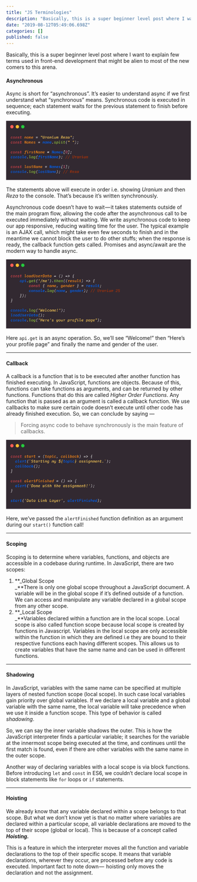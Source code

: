 ```yaml
---
title: "JS Terminologies"
description: "Basically, this is a super beginner level post where I want to explain few terms used in front-end development that might be alien to most…"
date: "2019-08-12T05:49:06.698Z"
categories: []
published: false
---
```


Basically, this is a super beginner level post where I want to explain few terms used in front-end development that might be alien to most of the new comers to this arena.

#### Asynchronous 

Async is short for “asynchronous”. It’s easier to understand async if we first understand what “synchronous” means. Synchronous code is executed in sequence; each statement waits for the previous statement to finish before executing. 

![](./asset-1.png)

The statements above will execute in order i.e. showing _Uranium_ and then _Reza_ to the console. That’s because it’s written synchronously.

Asynchronous code doesn’t have to wait — it takes statements outside of the main program flow, allowing the code after the asynchronous call to be executed immediately without waiting. We write asynchronous code to keep our app responsive, reducing waiting time for the user. The typical example is an AJAX call, which might take even few seconds to finish and in the meantime we cannot block the user to do other stuffs; when the response is ready, the callback function gets called. Promises and async/await are the modern way to handle async.

![](./asset-2.png)

Here `api.get` is an async operation. So, we’ll see “Welcome!” then “Here’s your profile page” and finally the name and gender of the user.

---

#### Callback

A callback is a function that is to be executed after another function has finished executing. In JavaScript, functions are objects. Because of this, functions can take functions as arguments, and can be returned by other functions. Functions that do this are called _Higher Order Functions_. Any function that is passed as an argument is called a callback function. We use callbacks to make sure certain code doesn’t execute until other code has already finished execution. So, we can conclude by saying —

> Forcing async code to behave synchronously is the main feature of callbacks.

![](./asset-3.png)

Here, we’ve passed the `alertFinished` function definition as an argument during our `start()` function call! 

---

#### Scoping

Scoping is to determine where variables, functions, and objects are accessible in a codebase during runtime. In JavaScript, there are two scopes:

1.  **_Global Scope  
    _**There is only one global scope throughout a JavaScript document. A variable will be in the global scope if it’s defined outside of a function. We can access and manipulate any variable declared in a global scope from any other scope.
2.  **_Local Scope  
    _**Variables declared within a function are in the local scope. Local scope is also called function scope because local scope is created by functions in Javascript. Variables in the local scope are only accessible within the function in which they are defined i.e they are bound to their respective functions each having different scopes. This allows us to create variables that have the same name and can be used in different functions.

---

#### **Shadowing**

In JavaScript, variables with the same name can be specified at multiple layers of nested function scope (local scope). In such case local variables gain priority over global variables. If we declare a local variable and a global variable with the same name, the local variable will take precedence when we use it inside a function scope. This type of behavior is called _shadowing_. 

So, we can say the inner variable shadows the outer. This is how the JavaScript interpreter finds a particular variable; it searches for the variable at the innermost scope being executed at the time, and continues until the first match is found, even if there are other variables with the same name in the outer scope.

Another way of declaring variables with a local scope is via block functions. Before introducing `let` and `const` in ES6, we couldn’t declare local scope in block statements like `for` loops or `if` statements.

---

#### Hoisting

We already know that any variable declared within a scope belongs to that scope. But what we don’t know yet is that no matter where variables are declared within a particular scope, all variable declarations are moved to the top of their scope (global or local). This is because of a concept called **_Hoisting._**

This is a feature in which the interpreter moves all the function and variable declarations to the top of their specific  scope. It  means that variable declarations, wherever they occur, are processed before any code is executed. Important fact to note down —  hoisting only moves the declaration and not the assignment.

